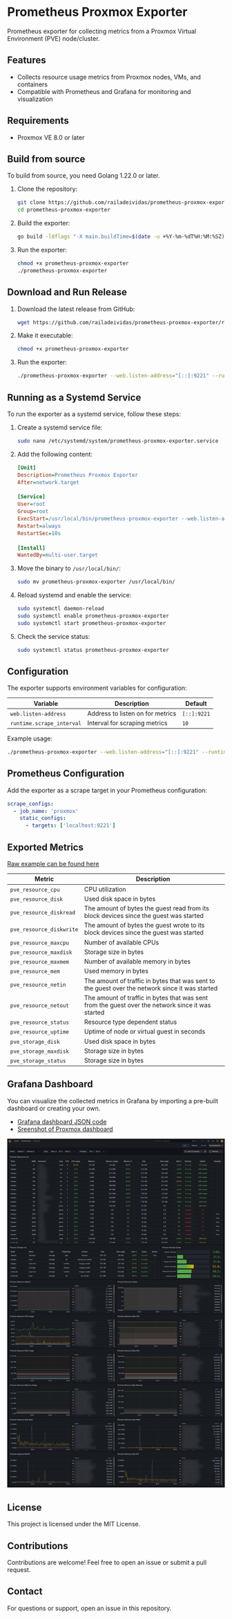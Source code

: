 # Prometheus Proxmox Exporter

Prometheus exporter for collecting metrics from a Proxmox Virtual Environment (PVE) node/cluster.

## Features

- Collects resource usage metrics from Proxmox nodes, VMs, and containers
- Compatible with Prometheus and Grafana for monitoring and visualization

## Requirements

- Proxmox VE 8.0 or later

## Build from source

To build from source, you need Golang 1.22.0 or later.

1. Clone the repository:
   ```sh
   git clone https://github.com/railadeividas/prometheus-proxmox-exporter.git
   cd prometheus-proxmox-exporter
   ```

2. Build the exporter:
   ```sh
   go build -ldflags "-X main.buildTime=$(date -u +%Y-%m-%dT%H:%M:%SZ)" -o prometheus-proxmox-exporter main.go
   ```

3. Run the exporter:
   ```sh
   chmod +x prometheus-proxmox-exporter
   ./prometheus-proxmox-exporter
   ```

## Download and Run Release

1. Download the latest release from GitHub:
   ```sh
   wget https://github.com/railadeividas/prometheus-proxmox-exporter/releases/latest/download/prometheus-proxmox-exporter
   ```

2. Make it executable:
   ```sh
   chmod +x prometheus-proxmox-exporter
   ```

3. Run the exporter:
   ```sh
   ./prometheus-proxmox-exporter --web.listen-address="[::]:9221" --runtime.scrape_interval=10
   ```

## Running as a Systemd Service

To run the exporter as a systemd service, follow these steps:

1. Create a systemd service file:
   ```sh
   sudo nano /etc/systemd/system/prometheus-proxmox-exporter.service
   ```

2. Add the following content:
   ```ini
   [Unit]
   Description=Prometheus Proxmox Exporter
   After=network.target

   [Service]
   User=root
   Group=root
   ExecStart=/usr/local/bin/prometheus-proxmox-exporter --web.listen-address="[::]:9221" --runtime.scrape_interval=10
   Restart=always
   RestartSec=10s

   [Install]
   WantedBy=multi-user.target
   ```

3. Move the binary to `/usr/local/bin/`:
   ```sh
   sudo mv prometheus-proxmox-exporter /usr/local/bin/
   ```

4. Reload systemd and enable the service:
   ```sh
   sudo systemctl daemon-reload
   sudo systemctl enable prometheus-proxmox-exporter
   sudo systemctl start prometheus-proxmox-exporter
   ```

5. Check the service status:
   ```sh
   sudo systemctl status prometheus-proxmox-exporter
   ```

## Configuration

The exporter supports environment variables for configuration:

| Variable                  | Description                      | Default     |
|---------------------------|----------------------------------|-------------|
| `web.listen-address`      | Address to listen on for metrics | `[::]:9221` |
| `runtime.scrape_interval` | Interval for scraping metrics    | `10`        |

Example usage:
```sh
./prometheus-proxmox-exporter --web.listen-address="[::]:9221" --runtime.scrape_interval=10
```

## Prometheus Configuration

Add the exporter as a scrape target in your Prometheus configuration:

```yaml
scrape_configs:
  - job_name: 'proxmox'
    static_configs:
      - targets: ['localhost:9221']
```

## Exported Metrics

[Raw example can be found here](https://raw.githubusercontent.com/railadeividas/prometheus-proxmox-exporter/refs/heads/master/docs/metrics_example.ini)

| Metric                   | Description                                                                                       |
|--------------------------|---------------------------------------------------------------------------------------------------|
| `pve_resource_cpu`       | CPU utilization                                                                                   |
| `pve_resource_disk`      | Used disk space in bytes                                                                          |
| `pve_resource_diskread`  | The amount of bytes the guest read from its block devices since the guest was started             |
| `pve_resource_diskwrite` | The amount of bytes the guest wrote to its block devices since the guest was started              |
| `pve_resource_maxcpu`    | Number of available CPUs                                                                          |
| `pve_resource_maxdisk`   | Storage size in bytes                                                                             |
| `pve_resource_maxmem`    | Number of available memory in bytes                                                               |
| `pve_resource_mem`       | Used memory in bytes                                                                              |
| `pve_resource_netin`     | The amount of traffic in bytes that was sent to the guest over the network since it was started   |
| `pve_resource_netout`    | The amount of traffic in bytes that was sent from the guest over the network since it was started |
| `pve_resource_status`    | Resource type dependent status                                                                    |
| `pve_resource_uptime`    | Uptime of node or virtual guest in seconds                                                        |
| `pve_storage_disk`       | Used disk space in bytes                                                                          |
| `pve_storage_maxdisk`    | Storage size in bytes                                                                             |
| `pve_storage_status`     | Storage size in bytes                                                                             |

## Grafana Dashboard

You can visualize the collected metrics in Grafana by importing a pre-built dashboard or creating your own.

- [Grafana dashboard JSON code](https://raw.githubusercontent.com/railadeividas/prometheus-proxmox-exporter/refs/heads/master/docs/grafana-dashboard-code.json)
- [Sreenshot of Proxmox dashboard](https://raw.githubusercontent.com/railadeividas/prometheus-proxmox-exporter/refs/heads/master/docs/grafana-dashboard-image.png)

<p>
<a href="https://raw.githubusercontent.com/railadeividas/prometheus-proxmox-exporter/refs/heads/master/docs/grafana-dashboard-image.png">
  <img
    width="600"
    alt="Grafana dashboard"
    src="https://raw.githubusercontent.com/railadeividas/prometheus-proxmox-exporter/refs/heads/master/docs/grafana-dashboard-image.png">
</a>
</p>

## License

This project is licensed under the MIT License.

## Contributions

Contributions are welcome! Feel free to open an issue or submit a pull request.

## Contact

For questions or support, open an issue in this repository.
